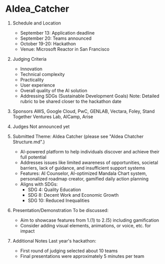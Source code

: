 # AIdea_Catcher

1. Schedule and Location
   - September 13: Application deadline
   - September 20: Teams announced
   - October 19-20: Hackathon
   - Venue: Microsoft Reactor in San Francisco

2. Judging Criteria
   - Innovation
   - Technical complexity
   - Practicality
   - User experience
   - Overall quality of the AI solution
   - Addressing SDGs (Sustainable Development Goals)
   Note: Detailed rubric to be shared closer to the hackathon date

3. Sponsors
   AWS, Google Cloud, PwC, GENLAB, Vectara, Foley, Stand Together Ventures Lab, AICamp, Arise

4. Judges
   Not announced yet

5. Submitted Theme: AIdea Catcher (please see "AIdea Chatcher Structure.md".)
   - AI-powered platform to help individuals discover and achieve their full potential
   - Addresses issues like limited awareness of opportunities, societal barriers, lack of guidance, and insufficient support systems
   - Features: AI Counselor, AI-optimized Mandala Chart system, personalized roadmap creator, gamified daily action planning
   - Aligns with SDGs: 
     * SDG 4: Quality Education
     * SDG 8: Decent Work and Economic Growth
     * SDG 10: Reduced Inequalities

6. Presentation/Demonstration
   To be discussed:
   - Aim to showcase features from 1.(1) to 2.(5) including gamification
   - Consider adding visual elements, animations, or voice, etc. for impact

7. Additional Notes
   Last year's hackathon:
   - First round of judging selected about 10 teams
   - Final presentations were approximately 5 minutes per team
